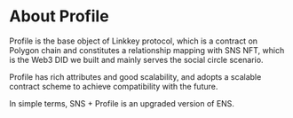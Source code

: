 # About Profile

Profile is the base object of Linkkey protocol, which is a contract on Polygon chain and constitutes a relationship mapping with SNS NFT, which is the Web3 DID we built and mainly serves the social circle scenario.



Profile has rich attributes and good scalability, and adopts a scalable contract scheme to achieve compatibility with the future.



In simple terms, SNS + Profile is an upgraded version of ENS.